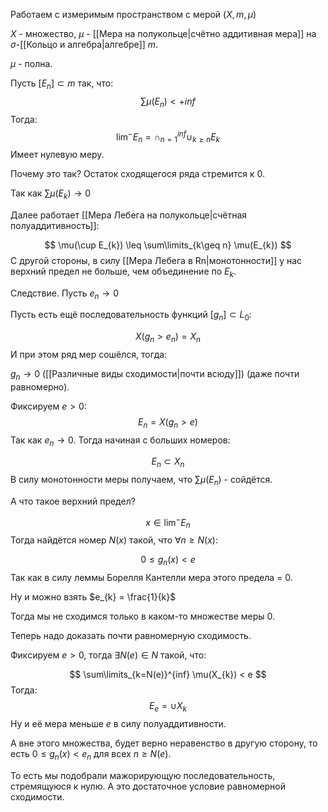 Работаем с измеримым пространством с мерой $(X, m, \mu)$

$X$ - множество, $\mu$ - [[Мера на полукольце|счётно аддитивная мера]] на $\sigma$-[[Кольцо и алгебра|алгебре]] $m$.

$\mu$ - полна.

Пусть $[E_{n}] \subset m$ так, что:
$$
\sum\limits \mu(E_{n}) < +inf
$$
Тогда:
$$
\lim^{-} E_{n} = \cap_{n=1}^{inf} \cup_{k\geq n} E_{k}
$$
Имеет нулевую меру.

Почему это так? Остаток сходящегося ряда стремится к 0.

Так как $\sum\limits \mu(E_{k}) \rightarrow 0$

Далее работает [[Мера Лебега на полукольце|счётная полуаддитивность]]:

$$
\mu(\cup E_{k}) \leq \sum\limits_{k\geq n} \mu(E_{k})
$$
С другой стороны, в силу [[Мера Лебега в Rn|монотонности]] у нас верхний предел не больше, чем объединение по $E_{k}$.

Следствие. Пусть $e_{n} \rightarrow 0$

Пусть есть ещё последовательность функций $[g_{n}] \subset L_{0}$:

$$
X(g_{n} > e_{n}) = X_{n}
$$
И при этом ряд мер сошёлся, тогда:

$g_{n} \rightarrow 0$ ([[Различные виды сходимости|почти всюду]]) (даже почти равномерно).

Фиксируем $e > 0$:
$$
E_{n} = X(g_{n} > e)
$$
Так как $e_{n} \rightarrow 0$. Тогда начиная с больших номеров:

$$
E_{n} \subset X_{n}
$$
В силу монотонности меры получаем, что $\sum\limits \mu(E_{n})$ - сойдётся.

А что такое верхний предел?

$$
x \in \lim^{-} E_{n}
$$
Тогда найдётся номер $N(x)$ такой, что $\forall n \geq N(x)$:

$$
0 \leq g_{n}(x) < e
$$
Так как в силу леммы Борелля Кантелли мера этого предела = 0.

Ну и можно взять $e_{k} = \frac{1}{k}$

Тогда мы не сходимся только в каком-то множестве меры 0.

Теперь надо доказать почти равномерную сходимость.

Фиксируем $e > 0$, тогда $\exists N(e) \in N$ такой, что:

$$
\sum\limits_{k=N(e)}^{inf} \mu(X_{k}) < e
$$
Тогда:
$$
E_{e} = \cup X_{k}
$$
Ну и её мера меньше $e$ в силу полуаддитивности.

А вне этого множества, будет верно неравенство в другую сторону, то есть $0 \leq g_{n}(x) < e_{n}$ для всех $n \geq N(e)$.

То есть мы подобрали мажорирующую последовательность, стремящуюся к нулю. А это достаточное условие равномерной сходимости.

